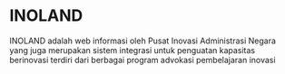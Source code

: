 # INOLAND
INOLAND adalah web informasi oleh Pusat Inovasi Administrasi Negara yang juga merupakan sistem integrasi untuk penguatan kapasitas berinovasi terdiri dari berbagai program advokasi pembelajaran inovasi

